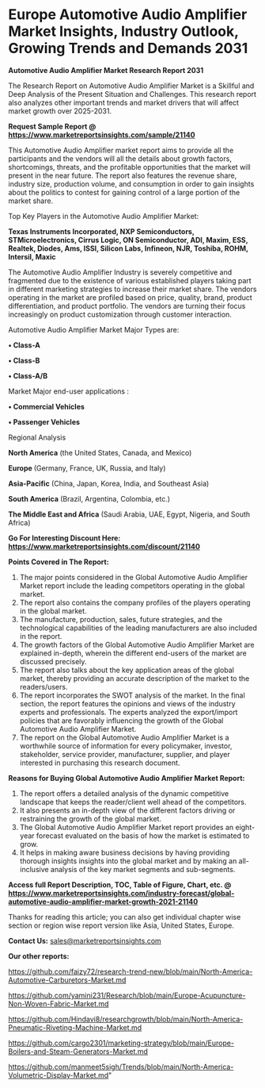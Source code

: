 # Europe Automotive Audio Amplifier Market Insights, Industry Outlook, Growing Trends and Demands 2031

<strong>Automotive Audio Amplifier Market Research Report 2031</strong>

The Research Report on Automotive Audio Amplifier Market is a Skillful and Deep Analysis of the Present Situation and Challenges. This research report also analyzes other important trends and market drivers that will affect market growth over 2025-2031.

<strong>Request Sample Report @ <a href=https://www.marketreportsinsights.com/sample/21140>https://www.marketreportsinsights.com/sample/21140</a></strong>

This Automotive Audio Amplifier market report aims to provide all the participants and the vendors will all the details about growth factors, shortcomings, threats, and the profitable opportunities that the market will present in the near future. The report also features the revenue share, industry size, production volume, and consumption in order to gain insights about the politics to contest for gaining control of a large portion of the market share.

Top Key Players in the Automotive Audio Amplifier Market:

<strong>Texas Instruments Incorporated, NXP Semiconductors, STMicroelectronics, Cirrus Logic, ON Semiconductor, ADI, Maxim, ESS, Realtek, Diodes, Ams, ISSI, Silicon Labs, Infineon, NJR, Toshiba, ROHM, Intersil, Maxic</strong>

The Automotive Audio Amplifier Industry is severely competitive and fragmented due to the existence of various established players taking part in different marketing strategies to increase their market share. The vendors operating in the market are profiled based on price, quality, brand, product differentiation, and product portfolio. The vendors are turning their focus increasingly on product customization through customer interaction.

Automotive Audio Amplifier Market Major Types are:

<strong>• Class-A

• Class-B

• Class-A/B</strong>

Market Major end-user applications :

<strong>• Commercial Vehicles

• Passenger Vehicles</strong>

Regional Analysis

</u><strong><b>North America</b></strong> (the United States, Canada, and Mexico)

<strong><b>Europe </b></strong>(Germany, France, UK, Russia, and Italy)

<strong><b>Asia-Pacific</b></strong> (China, Japan, Korea, India, and Southeast Asia)

<strong><b>South America</b></strong> (Brazil, Argentina, Colombia, etc.)

<strong><b>The Middle East and Africa</b></strong> (Saudi Arabia, UAE, Egypt, Nigeria, and South Africa)

<strong>Go For Interesting Discount Here: <a href=https://www.marketreportsinsights.com/discount/21140>https://www.marketreportsinsights.com/discount/21140</a></strong>

<strong>Points Covered in The Report:</strong>
<ol>
  <li>The major points considered in the Global Automotive Audio Amplifier Market report include the leading competitors operating in the global market.</li>
  <li>The report also contains the company profiles of the players operating in the global market.</li>
  <li>The manufacture, production, sales, future strategies, and the technological capabilities of the leading manufacturers are also included in the report.</li>
  <li>The growth factors of the Global Automotive Audio Amplifier Market are explained in-depth, wherein the different end-users of the market are discussed precisely.</li>
  <li>The report also talks about the key application areas of the global market, thereby providing an accurate description of the market to the readers/users.</li>
  <li>The report incorporates the SWOT analysis of the market. In the final section, the report features the opinions and views of the industry experts and professionals. The experts analyzed the export/import policies that are favorably influencing the growth of the Global Automotive Audio Amplifier Market.</li>
  <li>The report on the Global Automotive Audio Amplifier Market is a worthwhile source of information for every policymaker, investor, stakeholder, service provider, manufacturer, supplier, and player interested in purchasing this research document.</li>
</ol>
<strong>Reasons for Buying Global Automotive Audio Amplifier Market Report:</strong>

<ol>
  <li>The report offers a detailed analysis of the dynamic competitive landscape that keeps the reader/client well ahead of the competitors.</li>
  <li>It also presents an in-depth view of the different factors driving or restraining the growth of the global market.</li>
  <li>The Global Automotive Audio Amplifier Market report provides an eight-year forecast evaluated on the basis of how the market is estimated to grow.</li>
  <li>It helps in making aware business decisions by having providing thorough insights insights into the global market and by making an all-inclusive analysis of the key market segments and sub-segments.</li>
</ol>
<strong>Access full Report Description, TOC, Table of Figure, Chart, etc. @ <a href=https://www.marketreportsinsights.com/industry-forecast/global-automotive-audio-amplifier-market-growth-2021-21140>https://www.marketreportsinsights.com/industry-forecast/global-automotive-audio-amplifier-market-growth-2021-21140</a></strong>


Thanks for reading this article; you can also get individual chapter wise section or region wise report version like Asia, United States, Europe.

<strong>Contact Us:</strong>
sales@marketreportsinsights.com

<strong>Our other reports:</strong>

<a href=https://github.com/faizy72/research-trend-new/blob/main/North-America-Automotive-Carburetors-Market.md>https://github.com/faizy72/research-trend-new/blob/main/North-America-Automotive-Carburetors-Market.md</a>

<a href=https://github.com/yamini231/Research/blob/main/Europe-Acupuncture-Non-Woven-Fabric-Market.md>https://github.com/yamini231/Research/blob/main/Europe-Acupuncture-Non-Woven-Fabric-Market.md</a>

<a href=https://github.com/Hindavi8/researchgrowth/blob/main/North-America-Pneumatic-Riveting-Machine-Market.md>https://github.com/Hindavi8/researchgrowth/blob/main/North-America-Pneumatic-Riveting-Machine-Market.md</a>

<a href=https://github.com/cargo2301/marketing-strategy/blob/main/Europe-Boilers-and-Steam-Generators-Market.md>https://github.com/cargo2301/marketing-strategy/blob/main/Europe-Boilers-and-Steam-Generators-Market.md</a>

<a href=https://github.com/manmeet5sigh/Trends/blob/main/North-America-Volumetric-Display-Market.md>https://github.com/manmeet5sigh/Trends/blob/main/North-America-Volumetric-Display-Market.md</a>"
